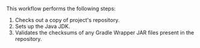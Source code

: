 This workflow performs the following steps:

1. Checks out a copy of project's repository.
1. Sets up the Java JDK.
1. Validates the checksums of any Gradle Wrapper JAR files present in the repository.
